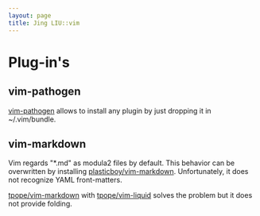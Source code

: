 ```yaml
---
layout: page
title: Jing LIU::vim
---
```


Plug-in's
=========

vim-pathogen
------------
[vim-pathogen](https://github.com/tpope/vim-pathogen) allows to install any
plugin by just dropping it in ~/.vim/bundle.

vim-markdown
------------
Vim regards "*.md" as modula2 files by default. This behavior can be overwritten
by installing
[plasticboy/vim-markdown](https://github.com/plasticboy/vim-markdown).
Unfortunately, it does not recognize YAML front-matters.

[tpope/vim-markdown](https://github.com/tpope/vim-markdown) with
[tpope/vim-liquid](https://github.com/tpope/vim-liquid) solves the problem but
it does not provide folding.

